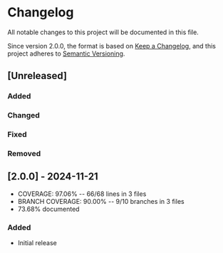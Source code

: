 # Changelog
All notable changes to this project will be documented in this file.

Since version 2.0.0, the format is based on [Keep a Changelog](https://keepachangelog.com/en/1.0.0/),
and this project adheres to [Semantic Versioning](https://semver.org/spec/v2.0.0.html).

## [Unreleased]
### Added
### Changed
### Fixed
### Removed

## [2.0.0] - 2024-11-21
- COVERAGE:  97.06% -- 66/68 lines in 3 files
- BRANCH COVERAGE:  90.00% -- 9/10 branches in 3 files
- 73.68% documented
### Added
- Initial release
